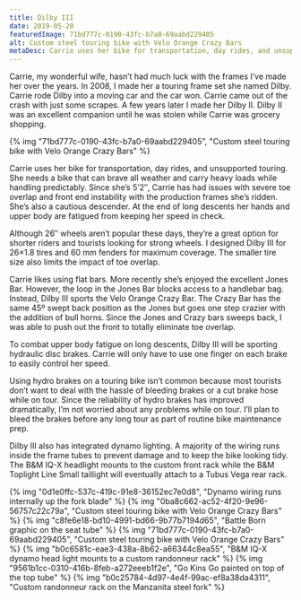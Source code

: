 ```yaml
---
title: Dilby III
date: 2019-05-20
featuredImage: 71bd777c-0190-43fc-b7a0-69aabd229405
alt: Custom steel touring bike with Velo Orange Crazy Bars
metaDesc: Carrie uses her bike for transportation, day rides, and unsupported touring. She needs a bike that can brave all weather.
---
```

Carrie, my wonderful wife, hasn’t had much luck with the frames I’ve made her over the years. In 2008, I made her a touring frame set she named Dilby. Carrie rode Dilby into a moving car and the car won. Carrie came out of the crash with just some scrapes. A few years later I made her Dilby II. Dilby II was an excellent companion until he was stolen while Carrie was grocery shopping.

{% img "71bd777c-0190-43fc-b7a0-69aabd229405", "Custom steel touring bike with Velo Orange Crazy Bars" %}

Carrie uses her bike for transportation, day rides, and unsupported touring. She needs a bike that can brave all weather and carry heavy loads while handling predictably. Since she’s 5’2″, Carrie has had issues with severe toe overlap and front end instability with the production frames she’s ridden. She’s also a cautious descender. At the end of long descents her hands and upper body are fatigued from keeping her speed in check.

Although 26″ wheels aren’t popular these days, they’re a great option for shorter riders and tourists looking for strong wheels. I designed Dilby III for 26×1.8 tires and 60 mm fenders for maximum coverage. The smaller tire size also limits the impact of toe overlap.

Carrie likes using flat bars. More recently she’s enjoyed the excellent Jones Bar. However, the loop in the Jones Bar blocks access to a handlebar bag. Instead, Dilby III sports the Velo Orange Crazy Bar. The Crazy Bar has the same 45º swept back position as the Jones but goes one step crazier with the addition of bull horns. Since the Jones and Crazy bars sweeps back, I was able to push out the front to totally eliminate toe overlap.

To combat upper body fatigue on long descents, Dilby III will be sporting hydraulic disc brakes. Carrie will only have to use one finger on each brake to easily control her speed.

Using hydro brakes on a touring bike isn’t common because most tourists don’t want to deal with the hassle of bleeding brakes or a cut brake hose while on tour. Since the reliability of hydro brakes has improved dramatically, I’m not worried about any problems while on tour. I’ll plan to bleed the brakes before any long tour as part of routine bike maintenance prep.

Dilby III also has integrated dynamo lighting. A majority of the wiring runs inside the frame tubes to prevent damage and to keep the bike looking tidy. The B&amp;M IQ-X headlight mounts to the custom front rack while the B&amp;M Toplight Line Small taillight will eventually attach to a Tubus Vega rear rack.

{% img "0d1e0ffc-537c-419c-91e8-36152ec7e0d8", "Dynamo wiring runs internally up the fork blade" %}
{% img "0ba8c662-ac52-4f20-9e96-56757c22c79a", "Custom steel touring bike with Velo Orange Crazy Bars" %}
{% img "c8fe6e18-bd10-4991-bd66-9b77b7194d65", "Battle Born graphic on the seat tube" %}
{% img "71bd777c-0190-43fc-b7a0-69aabd229405", "Custom steel touring bike with Velo Orange Crazy Bars" %}
{% img "b0c6581c-eae3-438a-8b62-a66344c8ea55", "B&M IQ-X dynamo head light mounts to a custom randonneur rack" %}
{% img "9561b1cc-0310-416b-8feb-a272eeeb1f2e", "Go Kins Go painted on top of the top tube" %}
{% img "b0c25784-4d97-4e4f-99ac-ef8a38da4311", "Custom randonneur rack on the Manzanita steel fork" %}